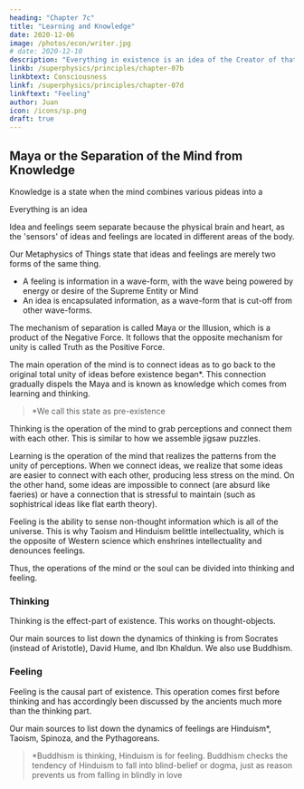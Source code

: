 ```yaml
---
heading: "Chapter 7c"
title: "Learning and Knowledge"
date: 2020-12-06
image: /photos/econ/writer.jpg
# date: 2020-12-10
description: "Everything in existence is an idea of the Creator of that existence"
linkb: /superphysics/principles/chapter-07b
linkbtext: Consciousness
linkf: /superphysics/principles/chapter-07d
linkftext: "Feeling"
author: Juan
icon: /icons/sp.png
draft: true
---
```



## Maya or the Separation of the Mind from Knowledge 

<!-- Illusion in Existence  -->

Knowledge is a state when the mind combines various pideas into a 

Everything is an idea 


Idea and feelings seem separate because the physical brain and heart, as the 'sensors' of ideas and feelings are located in different areas of the body. 

Our Metaphysics of Things state that ideas and feelings are merely two forms of the same thing. 
- A feeling is information in a wave-form, with the wave being powered by energy or desire of the Supreme Entity or Mind 
- An idea is encapsulated information, as a wave-form that is cut-off from other wave-forms.

The mechanism of separation is called Maya or the Illusion, which is a product of the Negative Force. It follows that the opposite mechanism for unity is called Truth as the Positive Force.   

The main operation of the mind is to connect ideas as to go back to the original total unity of ideas before existence began*. This connection gradually dispels the Maya and is known as knowledge which comes from learning and thinking. 


> *We call this state as pre-existence


Thinking is the operation of the mind to grab perceptions and connect them with each other. This is similar to how we assemble jigsaw puzzles. 

Learning is the operation of the mind that realizes the patterns from the unity of perceptions. When we connect ideas, we realize that some ideas are easier to connect with each other, producing less stress on the mind. On the other hand, some ideas are impossible to connect (are absurd like faeries) or have a connection that is stressful to maintain (such as sophistrical ideas like flat earth theory).

Feeling is the ability to sense non-thought information which is all of the universe. This is why Taoism and Hinduism belittle intellectuality, which is the opposite of Western science which enshrines intellectuality and denounces feelings.  

<!--  This is similar to us finding a technique to connect jigsaw puzzles for efficiently.  
 -->

Thus, the operations of the mind or the soul can be divided into thinking and feeling. 

### Thinking

Thinking is the effect-part of existence. This works on thought-objects. 

Our main sources to list down the dynamics of thinking is from Socrates (instead of Aristotle), David Hume, and Ibn Khaldun. We also use Buddhism. 


### Feeling 

Feeling is the causal part of existence. This operation comes first before thinking and has accordingly been discussed by the ancients much more than the thinking part.  

Our main sources to list down the dynamics of feelings are Hinduism*, Taoism, Spinoza, and the Pythagoreans. 


> *Buddhism is thinking, Hinduism is for feeling. Buddhism checks the tendency of Hinduism to fall into blind-belief or dogma, just as reason prevents us from falling in blindly in love 


<!-- ## Putting it all together

We this break down Existence into the following:

- The Absolute (The One, Probability of Existence, without perception)
- The Supreme or Existence (Actual Existence, with perception)
  - experiencer
    - perceiver or consciousness
    - mind or the Supreme Entity
      - living mind, nonliving mind
      - metaphysical mind, physical mind
  - experience
    - feelings
      - Positive Force 
      - Negative Force
      - morality
    - ideas
      - Dharma or True Nature
      - physical and metaphysical things
chapter 



These desires are such a powerful principle that it even leads to the invention of concepts such as God*, Allah, Yahweh, Jehovah, Kali, Ganesh, etc. as stated in the previous post. 


> *Atheists often bash religions for believing in arbitrary Deities. They do not realize that those Deities are a symptom of the natural mental or metaphysical limitation of most humans. Bashing a religion would be like bashing a disabled person for being disabled. The moral solution is to not bash the disabled, but on the contrary, to give them more assistance than ordinary. This is why Superphysics embraces religions and focuses on their common traits and feelings, instead of dwelling on their differences. However, Superphysics goes against the dogma in each religion.
 -->
